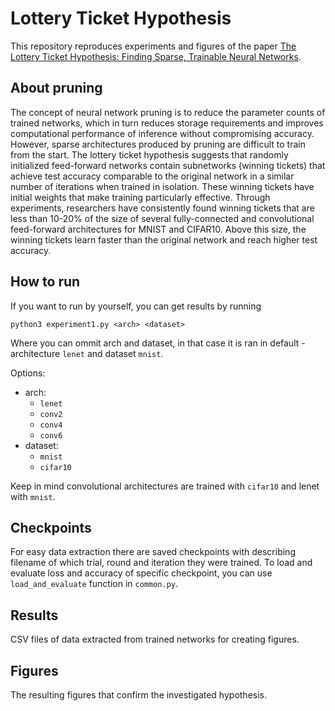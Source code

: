 # Lottery Ticket Hypothesis
This repository reproduces experiments and figures of the paper [The Lottery Ticket Hypothesis: Finding Sparse, Trainable Neural Networks](https://arxiv.org/pdf/1803.03635.pdf).

## About pruning

The concept of neural network pruning is to reduce the parameter counts of trained networks, which in turn reduces storage requirements and improves computational performance of inference without compromising accuracy. However, sparse architectures produced by pruning are difficult to train from the start. The lottery ticket hypothesis suggests that randomly initialized feed-forward networks contain subnetworks (winning tickets) that achieve test accuracy comparable to the original network in a similar number of iterations when trained in isolation. These winning tickets have initial weights that make training particularly effective. Through experiments, researchers have consistently found winning tickets that are less than 10-20% of the size of several fully-connected and convolutional feed-forward architectures for MNIST and CIFAR10. Above this size, the winning tickets learn faster than the original network and reach higher test accuracy.

## How to run

If you want to run by yourself, you can get results by running

```
python3 experiment1.py <arch> <dataset>
```

Where you can ommit arch and dataset, in that case it is ran in default - architecture `lenet` and dataset `mnist`.

Options:
- arch:
  - `lenet`
  - `conv2`
  - `conv4`
  - `conv6`
- dataset:
  - `mnist`
  - `cifar10`
  
Keep in mind convolutional architectures are trained with `cifar10` and lenet with `mnist`.

## Checkpoints

For easy data extraction there are saved checkpoints with describing filename of which trial, round and iteration they were trained.
To load and evaluate loss and accuracy of specific checkpoint, you can use `load_and_evaluate` function in `common.py`.

## Results

CSV files of data extracted from trained networks for creating figures.

## Figures

The resulting figures that confirm the investigated hypothesis.
